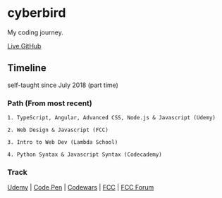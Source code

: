 ﻿# cyberbird
My coding journey.

[Live GitHub](https://caralagumen.github.io/cyberbird/)

## Timeline
self-taught since July 2018 (part time)

### Path (From most recent)

	1. TypeScript, Angular, Advanced CSS, Node.js & Javascript (Udemy)

	2. Web Design & Javascript (FCC)

	3. Intro to Web Dev (Lambda School)

	4. Python Syntax & Javascript Syntax (Codecademy)
	
### Track

[Udemy](https://www.udemy.com/user/cara-lagumen/) |
[Code Pen](https://codepen.io/CaraLagumen/#) |
[Codewars](https://www.codewars.com/users/CaraLagumen) |
[FCC](https://www.freecodecamp.org/caralagumen) |
[FCC Forum](https://www.freecodecamp.org/forum/u/CaraLagumen)
